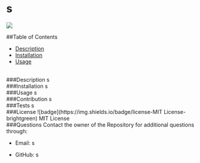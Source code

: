  
  <h1> s </h1>
  <img src = "https://img.shields.io/badge/license-MIT License-brightgreen"><br />

  ##Table of Contents
  * [Description](#description)
  * [Installation](#installation)
  * [Usage](#usage)
  <br />
  ###Description
  s
  <br />
  ###Installation
  s
  <br />
  ###Usage
  s
  <br />
  ###Contribution
  s
  <br />
  ###Tests
  s
  <br />
  ###License
  ![badge](https://img.shields.io/badge/license-MIT License-brightgreen)
  MIT License
  <br />
  ###Questions
Contact the owner of the Repository for additional questions through:

* Email: s

* GitHub: s